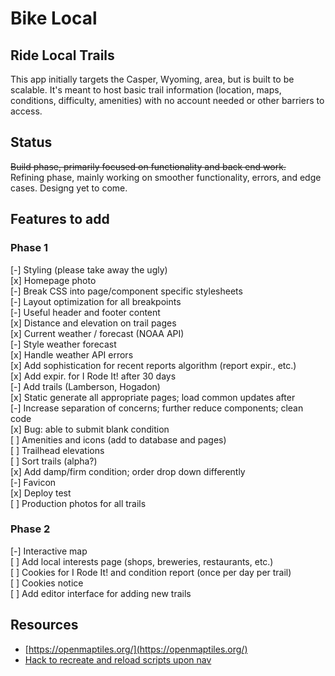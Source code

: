 # Bike Local 

## Ride Local Trails
This app initially targets the Casper, Wyoming, area, but is built to be scalable. It's meant to host basic trail information (location, maps, conditions, difficulty, amenities) with no account needed or other barriers to access.

## Status
~~Build phase, primarily focused on functionality and back end work.~~  
Refining phase, mainly working on smoother functionality, errors, and edge cases. Designg yet to come.  

## Features to add

### Phase 1
\[-\] Styling (please take away the ugly)  
\[x\] Homepage photo  
\[-\] Break CSS into page/component specific stylesheets  
\[-\] Layout optimization for all breakpoints  
\[-\] Useful header and footer content  
\[x\] Distance and elevation on trail pages  
\[x\] Current weather / forecast (NOAA API)  
\[-\] Style weather forecast  
\[x\] Handle weather API errors  
\[x\] Add sophistication for recent reports algorithm (report expir., etc.)  
\[x\] Add expir. for I Rode It! after 30 days  
\[-\] Add trails (Lamberson, Hogadon)  
\[x\] Static generate all appropriate pages; load common updates after  
\[-\] Increase separation of concerns; further reduce components; clean code  
\[x\] Bug: able to submit blank condition  
\[ \] Amenities and icons (add to database and pages)  
\[ \] Trailhead elevations  
\[ \] Sort trails (alpha?)  
\[x\] Add damp/firm condition; order drop down differently  
\[-\] Favicon  
\[x\] Deploy test  
\[ \] Production photos for all trails  

### Phase 2
\[-\] Interactive map  
\[ \] Add local interests page (shops, breweries, restaurants, etc.)  
\[ \] Cookies for I Rode It! and condition report (once per day per trail)  
\[ \] Cookies notice  
\[ \] Add editor interface for adding new trails  

## Resources

* [https://openmaptiles.org/](https://openmaptiles.org/)
* [Hack to recreate and reload scripts upon nav](https://github.com/vercel/next.js/discussions/17919#discussioncomment-3149719)
